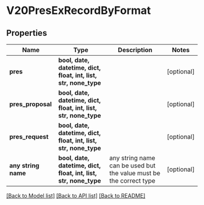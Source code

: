 # V20PresExRecordByFormat


## Properties
Name | Type | Description | Notes
------------ | ------------- | ------------- | -------------
**pres** | **bool, date, datetime, dict, float, int, list, str, none_type** |  | [optional] 
**pres_proposal** | **bool, date, datetime, dict, float, int, list, str, none_type** |  | [optional] 
**pres_request** | **bool, date, datetime, dict, float, int, list, str, none_type** |  | [optional] 
**any string name** | **bool, date, datetime, dict, float, int, list, str, none_type** | any string name can be used but the value must be the correct type | [optional]

[[Back to Model list]](../README.md#documentation-for-models) [[Back to API list]](../README.md#documentation-for-api-endpoints) [[Back to README]](../README.md)


